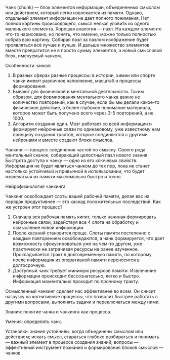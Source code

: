 Чанк (chunk) — блок элементов информации, объединенных смыслом или действием, который легко извлекается из памяти. Однако, отдельный элемент информации не дает полного понимания. Нет полной картины происходящего, смысл нельзя уловить из одного маленького элемента. Хорошая аналогия — пазл. На каждом элементе что-то нарисовано, но понять, что именно, можно только полностью собрав всю картину. Собирая пазл за пазлом изображение будет проявляться всё лучше и лучше.  И дальше множество элементов вместе превратится не в просто сумму элементов, а новый смысловой блок, именуемый чанком.

Особенности чанков

1. В разных сферах разные процессы: в истории, химии или спорте чанки имеют различное наполнение, масштаб и процессы формирования.
2. Бывают для физической и ментальной деятельности. Таким образом, для формирования ментального чанка важно не количество повторений, как в случае, если бы мы делали какое-то физическое действие, а более глубокое понимание материала, которое может быть получено всего через 3-5 повторений, а не 1000.
3. Алгоритм создания един. Мозг работает со всей информации и формирует нейронные связи по одинаковому, уже известному нам принципу создания трактов, которые соединяются с другими нейронами и вместе создают блоки смыслов.

Чанкинг — процесс соединения частей по смыслу. Своего рода ментальный скачок, собирающий целостный пазл нового знания. Быстрота доступа к чанку — одно из его ключевых свойств. Информация не будет являться чанком до тех пор, пока не станет настолько устойчивой и привычной в использовании, что будет извлекаться из памяти максимально быстро и точно.


Нейрофизиология чанкинга

Чанкинг освобождает слоты вашей рабочей памяти, делая вас на порядок продуктивнее — это каскад положительных последствий. Как же устроен этот процесс?

1. Сначала вся рабочая память кипит, только начиная формировать нейронные связи, задействуя все 4 слота на обработку и осмысление новой информации.
2. После касаний становится проще. Слоты памяти постепенно с каждым повторением освобождаются, а чанк формируется, что дает возможность сфокусироваться уже на чем-то другом, уже практически не затрачивая ресурсы на ранее изученное. Прокладывается тракт в долговременную память, по которому после информация из оперативной памяти переносится в долгосрочную.
3. Доступный чанк требует минимум ресурсов памяти. Извлечение информации происходит бессознательно, легко и быстро. Информация моментально проходит по прочному тракту.

Осмысленный чанкинг сделает нас эффективнее во всем. Он снизит нагрузку на когнитивные процессы, что позволит быстрее работать с другими вопросами, выполнять задачи и переключаться между ними.


Знания: понятие чанка и чанкинга как процесса.

Умения: определять чанк.

Установки: знания устойчивы, когда объединены смыслом или действием; искать смысл, стараться глубоко разбираться и понимать — важный элемент в процессе создания знаний; вопросы —
эффективный инструмент познания и формирования блоков смыслов — чанков.
